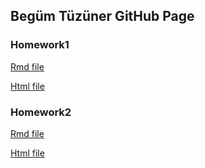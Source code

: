 ## Begüm Tüzüner GitHub Page

### Homework1

[Rmd file](https://github.com/BU-IE-360/spring22-begumtuzuner/blob/gh-pages/HW1.Rmd)

[Html file](https://bu-ie-360.github.io/spring22-begumtuzuner/IE360%20Homework1%20-%20Spring%202022.html)

### Homework2

[Rmd file](https://github.com/BU-IE-360/spring22-begumtuzuner/blob/gh-pages/HW2.Rmd)

[Html file](https://bu-ie-360.github.io/spring22-begumtuzuner/HW2.html)
